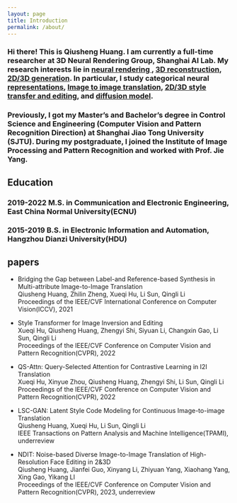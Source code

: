 ```yaml
---
layout: page
title: Introduction
permalink: /about/
---
```

### Hi there! This is Qiusheng Huang. I am currently a full-time researcher at 3D Neural Rendering Group, Shanghai AI Lab. My research interests lie in <u> neural rendering </u>, <u>3D reconstruction</u>, <u>2D/3D generation</u>. In particular, I study categorical neural <u>representations</u>, <u>Image to image translation</u>, <u>2D/3D style transfer and editing</u>, and <u>diffusion model</u>.

### Previously, I got my Master’s and Bachelor’s degree in Control Science and Engineering (Computer Vision and Pattern Recognition Direction) at Shanghai Jiao Tong University (SJTU). During my postgraduate, I joined the Institute of Image Processing and Pattern Recognition and worked with Prof. Jie Yang.

## Education

### 2019-2022 M.S. in Communication and Electronic Engineering, East China Normal University(ECNU)

### 2015-2019 B.S. in Electronic Information and Automation, Hangzhou Dianzi University(HDU)


## papers

- Bridging the Gap between Label-and Reference-based Synthesis in Multi-attribute Image-to-Image Translation  
    Qiusheng Huang, Zhilin Zheng, Xueqi Hu, Li Sun, Qingli Li  
    Proceedings of the IEEE/CVF International Conference on Computer Vision(ICCV), 2021

- Style Transformer for Image Inversion and Editing  
    Xueqi Hu, Qiusheng Huang, Zhengyi Shi, Siyuan Li, Changxin Gao, Li Sun, Qingli Li  
    Proceedings of the IEEE/CVF Conference on Computer Vision and Pattern Recognition(CVPR), 2022

- QS-Attn: Query-Selected Attention for Contrastive Learning in I2I Translation  
    Xueqi Hu, Xinyue Zhou, Qiusheng Huang, Zhengyi Shi, Li Sun, Qingli Li  
    Proceedings of the IEEE/CVF Conference on Computer Vision and Pattern Recognition(CVPR), 2022

- LSC-GAN: Latent Style Code Modeling for Continuous Image-to-image Translation  
    Qiusheng Huang, Xueqi Hu, Li Sun, Qingli Li  
    IEEE Transactions on Pattern Analysis and Machine Intelligence(TPAMI), underreview

- NDIT: Noise-based Diverse Image-to-Image Translation of High-Resolution Face Editing in 2&3D  
    Qiusheng Huang, Jianfei Guo, Xinyang Li, Zhiyuan Yang, Xiaohang Yang, Xing Gao, Yikang LI  
    Proceedings of the IEEE/CVF Conference on Computer Vision and Pattern Recognition(CVPR), 2023, underreview

<!-- ### Bold

**This is a context in Bold.**

**这是一段加粗的文字。**

### Italics

*This is a context in italics.*

*这是一段倾斜的文字。*

### Underline

<u>This is a context in Underline.</u>

<u>这是一段加有下划线的文字。</u>

### Strikethrough

~~This is a context in Underline.~~

~~这是一段加有删除线的文字。~~

### Hyperlink

[Homepage](https://github.com/Fentaniao/Liquid)

[Download](https://github.com/Fentaniao/Liquid/releases)

### Quote

> This is a Quote.
>
> This is a Quote, too.

## Code

### Code Block

```html
<!DOCTYPE html>
<html>
    <head>
        <title>Hello, World!</title>
    </head>
    <body>
        <p>This is an example of a simple HTML page with one paragraph.</p>
    </body>
</html>
```

### Inline Code

This is `print("the inline code")`.

## List and Table

### Task List

- [ ] Undo
- [x] Done

### Ordered List

1. First
2. Second

### Unordered List

- Hello, world!
- Hello, world!

### Table

| Matrix |  1   |  2   |  3   |
| :----: | :--: | :--: | :--: |
|   1    |  11  |  12  |  13  |
|   2    |  21  |  22  |  23  |
|   3    |  31  |  32  |  33  |

## Math

Only when you enable `markdown extended syntax` in the setting of Typora, you can see the rendering of this module.

### Formula Block

$$
a x^2 + b x + c = 0
$$

### Inline Formula

Line: $y=ax+b$.

CO~2~ is a kind of gas in the air.

# 🕘 会议记录： 添加事件名称

# 2019-03-02

****
## 与会者

@提及您自己并添加其他人


## 议程
- 会议议程


## 讨论
- 我们实际讨论的内容


## 操作项目

- [ ] 我们来完成这项任务 @某人 -->

